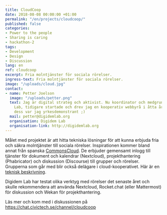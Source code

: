 ```yaml
---
title: CloudCoop
date: 2018-08-08 00:00:00 +01:00
permalink: "/en/projects/cloudcoop/"
published: false
categories:
- Power to the people
- Sharing is caring
- hackathon-2
tags:
- Development
- Design
- Discussion
lang: en
ref: cloudcoop
excerpt: Fria molntjänster för sociala rörelser.
ingress-text: Fria molntjänster för sociala rörelser.
image: "/uploads/cloud.jpg"
contact:
- name: Petter Joelson
  image: "/uploads/petter.png"
  text: Jag är digital strateg och aktivist. Nu koordinator och medgrundare av Digidem
    Lab, tidigare startade och drev jag en kooperativ webbyrå i åtta år och innan
    dess var jag yrkesdemonstrant ;)
  mail: petter@digidemlab.org
  organisation: Digidem Lab
  organisation-link: http://digidemlab.org
---
```


Målet med projektet är att hitta tekniska lösningar för att kunna erbjuda fria och säkra molntjänster till sociala rörelser.  Inspirationen kommer bland annat från spanska [CommonsCloud](https://www.commonscloud.coop/). De erbjuder gemensamt inlogg till tjänster för dokument och kalendrar (Nextcloud), projekthantering (Phabricator) och diskussion (Discourse) till grupper och rörelser. Grupperna som går med blir också delägare i cloud-kooperativet. Här är en [teknisk beskrivning](https://open.coop/2018/04/03/making-of-the-coop-cloud/).

Digidem Lab har testat olika verktyg med rörelser det senaste året och skulle rekommendera att använda Nextcloud, Rocket.chat (eller Mattermost) för diskussion och Wekan för projekthantering.

Läs mer och kom med i diskussionen på <https://chat.civictech.se/channel/cloudcoop>
